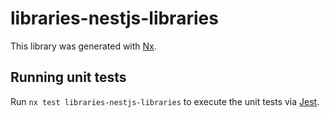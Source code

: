 # libraries-nestjs-libraries

This library was generated with [Nx](https://nx.dev).

## Running unit tests

Run `nx test libraries-nestjs-libraries` to execute the unit tests via [Jest](https://jestjs.io).
